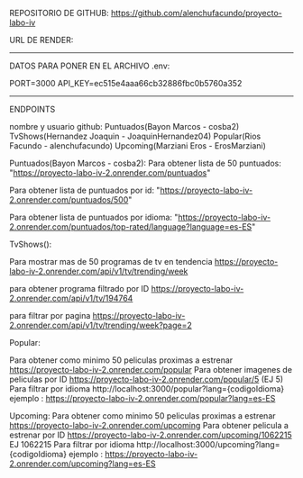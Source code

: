 REPOSITORIO DE GITHUB: https://github.com/alenchufacundo/proyecto-labo-iv

URL DE RENDER: 

--------------------------------------------------------------------------------------------

DATOS PARA PONER EN EL ARCHIVO .env: 

PORT=3000
API_KEY=ec515e4aaa66cb32886fbc0b5760a352

--------------------------------------------------------------------------------------------

ENDPOINTS

nombre y usuario github:
Puntuados(Bayon Marcos - cosba2)
TvShows(Hernandez Joaquin - JoaquinHernandez04)
Popular(Rios Facundo - alenchufacundo)
Upcoming(Marziani Eros - ErosMarziani)

Puntuados(Bayon Marcos - cosba2):
Para obtener lista de 50 puntuados: "https://proyecto-labo-iv-2.onrender.com/puntuados"

Para obtener lista de puntuados por id: "https://proyecto-labo-iv-2.onrender.com/puntuados/500"

Para obtener lista de puntuados por idioma: "https://proyecto-labo-iv-2.onrender.com/puntuados/top-rated/language?language=es-ES"

TvShows():

Para mostrar mas de 50 programas de tv en tendencia https://proyecto-labo-iv-2.onrender.com/api/v1/tv/trending/week

para obtener programa filtrado por ID https://proyecto-labo-iv-2.onrender.com/api/v1/tv/194764

para filtrar por pagina https://proyecto-labo-iv-2.onrender.com/api/v1/tv/trending/week?page=2

Popular:

Para obtener como minimo 50 peliculas proximas a estrenar https://proyecto-labo-iv-2.onrender.com/popular
Para obtener imagenes de peliculas por ID https://proyecto-labo-iv-2.onrender.com/popular/5 (EJ 5)
Para filtrar por idioma http://localhost:3000/popular?lang={codigoIdioma} ejemplo : https://proyecto-labo-iv-2.onrender.com/popular?lang=es-ES


Upcoming: 
Para obtener como minimo 50 peliculas proximas a estrenar https://proyecto-labo-iv-2.onrender.com/upcoming
Para obtener pelicula a estrenar por ID https://proyecto-labo-iv-2.onrender.com/upcoming/1062215 EJ 1062215
Para filtrar por idioma http://localhost:3000/upcoming?lang={codigoIdioma} ejemplo : https://proyecto-labo-iv-2.onrender.com/upcoming?lang=es-ES
